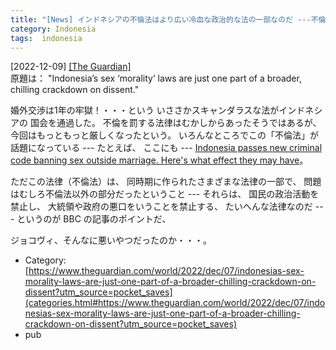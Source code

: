 ```yaml
---
title: "[News] インドネシアの不倫法はより広い冷血な政治的な法の一部なのだ ---不倫法はめくらましなので注意！ということ"
category: Indonesia
tags:  indonesia
---
```


[2022-12-09] [[The Guardian]](https://www.theguardian.com/world/2022/dec/07/indonesias-sex-morality-laws-are-just-one-part-of-a-broader-chilling-crackdown-on-dissent?utm_source=pocket_saves)  
 原題は：
"Indonesia’s sex ‘morality’ laws are just one part of a broader,
chilling crackdown on dissent."

 婚外交渉は1年の牢獄！・・・という
いささかスキャンダラスな法がインドネシアの
国会を通過した。
不倫を罰する法律はむかしからあったそうではあるが、
今回はもっともっと厳しくなったという。
いろんなところでこの「不倫法」が話題になっている ---
たとえば、
ここにも ---
[Indonesia passes new criminal code banning sex outside marriage. Here's what effect they may have](https://www.abc.net.au/news/2022-12-07/indonesia-bans-sex-outside-marriage-explained-criminal-code/101738418?utm_source=pocket_saves)。

 ただこの法律（不倫法）は、
同時期に作られたさまざまな法律の一部で、
問題はむしろ不倫法以外の部分だったということ ---
それらは、
国民の政治活動を禁止し、
大統領や政府の悪口をいうことを禁止する、
たいへんな法律なのだ ---
というのが BBC の記事のポイントだ、

 ジョコヴィ、そんなに悪いやつだったのか・・・。

- Category: [https://www.theguardian.com/world/2022/dec/07/indonesias-sex-morality-laws-are-just-one-part-of-a-broader-chilling-crackdown-on-dissent?utm_source=pocket_saves](categories.html#https://www.theguardian.com/world/2022/dec/07/indonesias-sex-morality-laws-are-just-one-part-of-a-broader-chilling-crackdown-on-dissent?utm_source=pocket_saves)
- pub


